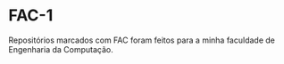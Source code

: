 # FAC-1

Repositórios marcados com FAC foram feitos para a minha faculdade de Engenharia da Computação.
